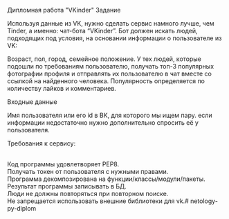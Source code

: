 Дипломная работа "VKinder"
Задание

Используя данные из VK, нужно сделать сервис намного лучше, чем Tinder, а именно: чат-бота “VKinder”. Бот должен искать людей, подходящих под условия, на основании информации о пользователе из VK:

Возраст,
пол,
город,
семейное положение.
У тех людей, которые подошли по требованиям пользователю, получать топ-3 популярных фотографии профиля и отправлять их пользователю в чат вместе со ссылкой на найденного человека.
Популярность определяется по количеству лайков и комментариев.

Входные данные

Имя пользователя или его id в ВК, для которого мы ищем пару.
если информации недостаточно нужно дополнительно спросить её у пользователя.

Требования к сервису:

<br>Код программы удовлетворяет PEP8.
<br>Получать токен от пользователя с нужными правами.
<br>Программа декомпозирована на функции/классы/модули/пакеты.
<br>Результат программы записывать в БД.
<br>Люди не должны повторяться при повторном поиске.
<br>Не запрещается использовать внешние библиотеки для vk.# netology-py-diplom
